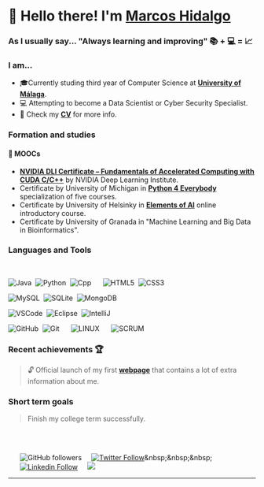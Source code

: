 # 👋 Hello there! I'm [Marcos Hidalgo][website] 
### As I usually say... "Always learning and improving" 📚 + 💻 =  📈

### I am...
* 🎓Currently studing third year of Computer Science at **[University of Málaga](https://www.uma.es/#gsc.tab=0)**.
* 💻 Attempting to become a Data Scientist or Cyber Security Specialist.
* 📄 Check my **[CV][website]** for more info.


### Formation and studies 
#### 🚀 MOOCs 
*  **[NVIDIA DLI Certificate – Fundamentals of Accelerated Computing with CUDA C/C++](https://courses.nvidia.com/certificates/9cdf38e81db44420b09072d8b91d7e85)** by NVIDIA Deep Learning Institute.
*  Certificate by University of Michigan in **[Python 4 Everybody](https://www.coursera.org/specializations/python)** specialization of five courses.
*  Certificate by University of Helsinky in **[Elements of AI](https://course.elementsofai.com/)** online introductory course.
*  Certificate by University of Granada in "Machine Learning and Big Data in Bioinformatics".


### Languages and Tools 
<br>

![Java](https://img.shields.io/badge/JAVA-007396.svg?&style=flat&logo=java&logoColor=white)&nbsp;
![Python](https://img.shields.io/badge/PYTHON-3776AB.svg?&style=flat&logo=python&logoColor=white)&nbsp;
![Cpp](https://img.shields.io/badge/C%20/%20C++-00599C.svg?&style=flat&logo=c%2B%2B&logoColor=white)&nbsp;
&nbsp;&nbsp;&nbsp;
![HTML5](https://img.shields.io/badge/HTML5-E34F26.svg?&style=flat&logo=html5&logoColor=white)&nbsp;
![CSS3](https://img.shields.io/badge/CSS3-%231572B6.svg?&style=flat&logo=css3&logoColor=white)&nbsp;

![MySQL](https://img.shields.io/badge/MARIADB-4479A1.svg?&style=flat&logo=mariadb&logoColor=white)&nbsp;
![SQLite](https://img.shields.io/badge/SQLITE-003B57.svg?&style=flat&logo=sqlite&logoColor=white)&nbsp;
![MongoDB](https://img.shields.io/badge/MONGODB-47A248.svg?&style=flat&logo=mongodb&logoColor=white)&nbsp;

![VSCode](https://img.shields.io/badge/VSCODE-007ACC.svg?&style=flat&logo=visual-studio-code)&nbsp;
![Eclipse](https://img.shields.io/badge/ECLIPSE-2C2255.svg?&style=flat&logo=eclipse)&nbsp;
![IntelliJ](https://img.shields.io/badge/INTELLIJ-000000.svg?&style=flat&logo=intellij-idea)&nbsp;
&nbsp;&nbsp;&nbsp;

![GitHub](https://img.shields.io/badge/GITHUB-%23121011.svg?&style=flat&logo=github&logoColor=white)&nbsp;
![Git](https://img.shields.io/badge/GIT-%23F05033.svg?&style=flat&logo=git&logoColor=white)&nbsp;
&nbsp;&nbsp;&nbsp;
![LINUX](https://img.shields.io/badge/LINUX-FCC624?style=flat-square&logo=linux&logoColor=black)&nbsp;
&nbsp;&nbsp;&nbsp;
![SCRUM](https://img.shields.io/badge/SCRUM-6DB33F.svg?&style=flat&logo=ddd&logoColor=white)&nbsp;

<!--
![GitLab](https://img.shields.io/badge/GITLAB-%23181717.svg?&style=flat&logo=gitlab&logoColor=white)&nbsp;
![GCP](https://img.shields.io/badge/GOOGLE%20CLOUD%20PLATAFORM-4285F4.svg?&style=flat&logo=google-cloud&logoColor=white)&nbsp;
![AWS](https://img.shields.io/badge/AMAZON%20AWS-232F3E.svg?&style=flat&logo=amazon-aws&logoColor=white)&nbsp;
![Oracle](https://img.shields.io/badge/ORACLE-F80000.svg?&style=flat&logo=oracle&logoColor=white)&nbsp;
-->

### Recent achievements 🏆
> 🔓 Official launch of my first **[webpage][website]** that contains a lot of extra information about me.


### Short term goals
> Finish my college term successfully.


<br />
<br />


<ul>

![GitHub followers](https://img.shields.io/github/followers/MarkosHB?style=social)&nbsp;&nbsp;&nbsp;&nbsp;
[![Twitter Follow](https://img.shields.io/twitter/follow/Marcos_Hidalgo_?color=%231DA1F2&label=Marcos%20Hidalgo&logo=twitter&style=plastic)](https://twitter.com/Marcos_Hidalgo_)&nbsp;&nbsp;&nbsp;&nbsp;
[![Linkedin Follow](https://img.shields.io/twitter/url?url=https://www.linkedin.com/in/marcoshidalgobcolor=%231DA1F2&label=LinkedIn&logo=linkedin&style=social)](https://www.linkedin.com/in/marcoshidalgob)&nbsp;&nbsp;&nbsp;&nbsp; 
<a href="mailto:marcoshb29601@gmail.com?subject=Hi%20Marcos%20Hidalgo"><img src="https://img.shields.io/badge/gmail-%23D14836.svg?&style=flat&logo=gmail&logoColor=white" /></a>

</ul>

---

<br />

<!-- LINKS -->
[website]: https://markoshb.github.io/

